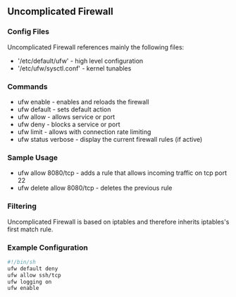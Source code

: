 ## Uncomplicated Firewall


### Config Files

Uncomplicated Firewall references mainly the following files:

* '/etc/default/ufw' - high level configuration
* '/etc/ufw/sysctl.conf' - kernel tunables


### Commands

* ufw enable - enables and reloads the firewall
* ufw default - sets default action
* ufw allow - allows service or port
* ufw deny - blocks a service or port
* ufw limit - allows with connection rate limiting
* ufw status verbose - display the current firewall rules (if active)

### Sample Usage
* ufw allow 8080/tcp - adds a rule that allows incoming traffic on tcp port 22
* ufw delete allow 8080/tcp - deletes the previous rule


### Filtering

Uncomplicated Firewall is based on iptables and therefore inherits iptables's first match rule.


### Example Configuration

```sh
#!/bin/sh
ufw default deny
ufw allow ssh/tcp
ufw logging on
ufw enable
```
